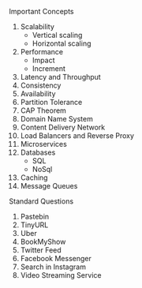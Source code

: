 Important Concepts
1. Scalability
    - Vertical scaling
    - Horizontal scaling
2. Performance
    - Impact
    - Increment
3. Latency and Throughput
4. Consistency
5. Availability
6. Partition Tolerance
7. CAP Theorem
8. Domain Name System
9. Content Delivery Network
10. Load Balancers and Reverse Proxy
11. Microservices
12. Databases
    - SQL
    - NoSql
13. Caching
14. Message Queues



Standard Questions
1. Pastebin
2. TinyURL
3. Uber
4. BookMyShow
5. Twitter Feed
6. Facebook Messenger
7. Search in Instagram
8. Video Streaming Service